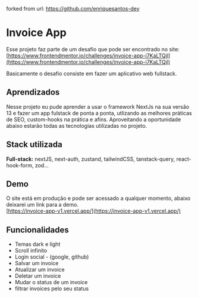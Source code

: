 forked from url: https://github.com/enriquesantos-dev
# Invoice App

Esse projeto faz parte de um desafio que pode ser encontrado no site: [https://www.frontendmentor.io/challenges/invoice-app-i7KaLTQjl](https://www.frontendmentor.io/challenges/invoice-app-i7KaLTQjl)

Basicamente o desafio consiste em fazer um aplicativo web fullstack.
## Aprendizados

Nesse projeto eu pude aprender a usar o framework NextJs na sua versão 13 e fazer um app fulstack de ponta a ponta, utlizando as melhores práticas de SEO, custom-hooks na prática e afins. Aproveitando a oportunidade abaixo estarão todas as tecnologias utilizadas no projeto.

## Stack utilizada

**Full-stack:** nextJS, next-auth, zustand, tailwindCSS, tanstack-query, react-hook-form, zod...



## Demo

O site está em produção e pode ser acessado a qualquer momento, abaixo deixarei um link para a demo.
<br/>
[https://invoice-app-v1.vercel.app/](https://invoice-app-v1.vercel.app/)

## Funcionalidades

- Temas dark e light
- Scroll infinito
- Login social - (google, github)
- Salvar um invoice
- Atualizar um invoice
- Deletar um invoice
- Mudar o status de um invoice
- filtrar invoices pelo seu status


